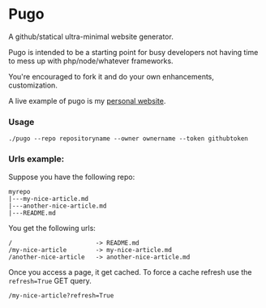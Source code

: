 Pugo
======

A github/statical ultra-minimal website generator.

Pugo is intended to be a starting point for busy developers not having
time to mess up with php/node/whatever frameworks.

You're encouraged to fork it and do your own enhancements, customization.

A live example of pugo is my [personal website](http://andreadipersio.com).

### Usage

```shell
./pugo --repo repositoryname --owner ownername --token githubtoken
```

### Urls example:

Suppose you have the following repo:

```
myrepo
|---my-nice-article.md
|---another-nice-article.md
|---README.md
```

You get the following urls:

```
/                       -> README.md
/my-nice-article        -> my-nice-article.md
/another-nice-article   -> another-nice-article.md
```

Once you access a page, it get cached.
To force a cache refresh use the `refresh=True` GET query.

```
/my-nice-article?refresh=True
```
